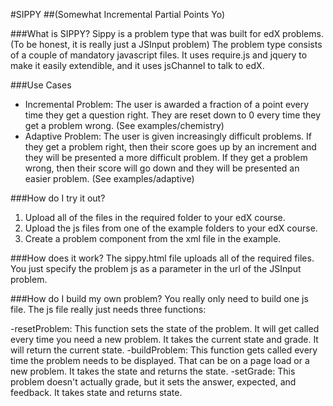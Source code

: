 #SIPPY
##(Somewhat Incremental Partial Points Yo)

###What is SIPPY?
Sippy is a problem type that was built for edX problems. (To be honest, it is really just a JSInput problem) 
The problem type consists of a couple of mandatory javascript files. It uses require.js and jquery to make it easily extendible, and it uses jsChannel to talk to edX.

###Use Cases
- Incremental Problem: The user is awarded a fraction of a point every time they get a question right. They are reset down to 0 every time they get a problem wrong. (See examples/chemistry)
- Adaptive Problem: The user is given increasingly difficult problems. If they get a problem right, then their score goes up by an increment and they will be presented a more difficult problem. If they get a problem wrong, then their score will go down and they will be presented an easier problem. (See examples/adaptive)

###How do I try it out?
1. Upload all of the files in the required folder to your edX course.
2. Upload the js files from one of the example folders to your edX course.
3. Create a problem component from the xml file in the example.

###How does it work?
The sippy.html file uploads all of the required files. You just specify the problem js as a parameter in the url of the JSInput problem.

###How do I build my own problem?
You really only need to build one js file. The js file really just needs three functions:

-resetProblem: This function sets the state of the problem. It will get called every time you need a new problem. It takes the current state and grade. It will return the current state.
-buildProblem: This function gets called every time the problem needs to be displayed. That can be on a page load or a new problem. It takes the state and returns the state.
-setGrade: This problem doesn't actually grade, but it sets the answer, expected, and feedback. It takes state and returns state.